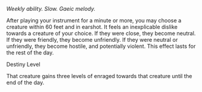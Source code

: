 *Weekly ability. Slow. Gaeic melody.*

After playing your instrument for a minute or more, you may choose a creature within 60 feet and in earshot. It feels an inexplicable dislike towards a creature of your choice. If they were close, they become neutral. If they were friendly, they become unfriendly. If they were neutral or unfriendly, they become hostile, and potentially violent. This effect lasts for the rest of the day.

<div class="destiny-level">Destiny Level</div class="destiny-level">

That creature gains three levels of enraged towards that creature until the end of the day.
